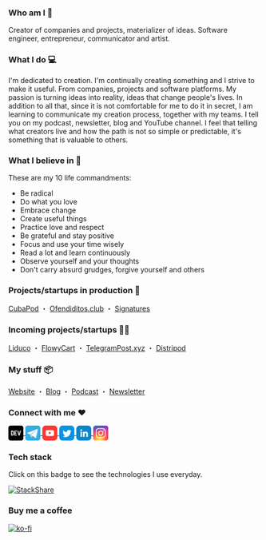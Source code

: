 ### Who am I 🙌
Creator of companies and projects, materializer of ideas. Software engineer, entrepreneur, communicator and artist.

### What I do 💻
I'm dedicated to creation. I'm continually creating something and I strive to make it useful. From companies, projects and software platforms. My passion is turning ideas into reality, ideas that change people's lives. In addition to all that, since it is not comfortable for me to do it in secret, I am learning to communicate my creation process, together with my teams. I tell you on my podcast, newsletter, blog and YouTube channel. I feel that telling what creators live and how the path is not so simple or predictable, it's something that is valuable to others.

### What I believe in 🧘
These are my 10 life commandments:
- Be radical
- Do what you love
- Embrace change
- Create useful things
- Practice love and respect
- Be grateful and stay positive
- Focus and use your time wisely
- Read a lot and learn continuously
- Observe yourself and your thoughts
- Don't carry absurd grudges, forgive yourself and others

### Projects/startups in production 🚀
[CubaPod](https://cubapod.net) ・ [Ofendiditos.club](https://ofendiditos.club) ・ [Signatures](https://signatures.lugodev.com)

### Incoming projects/startups 👷‍♂️
[Liduco](https://liduco.com) ・ [FlowyCart](https://flowycart.com) ・ [TelegramPost.xyz](https://telegrampost.xyz/) ・ [Distripod](https://distripod.com)

### My stuff 📦
[Website](https://lugodev.com) ・ [Blog](https://lugodev.medium.com) ・ [Podcast](https://lugodev.com/podcast) ・ [Newsletter](https://newsletter.lugodev.com)

### Connect with me ❤️

<!-- dev -->
<a href="https://dev.to/lugodev" target="blank">
<img align="center" src="https://github.com/lugodev/lugodev/raw/master/assets/dev.png" alt="Dev" height="30" width="30" />
</a>

<!-- telegram -->
<a href="https://link.lugodev.com/telegram" target="blank">
<img align="center" src="https://github.com/lugodev/lugodev/raw/master/assets/telegram.png" alt="Telegram" height="30" width="30" />
</a>

<!-- youtube -->
<a href="https://link.lugodev.com/youtube" target="blank">
<img align="center" src="https://github.com/lugodev/lugodev/raw/master/assets/youtube.png" alt="Youtube" height="30" width="30" />
</a>

<!-- twitter -->
<a href="https://link.lugodev.com/twitter" target="blank">
<img align="center" src="https://github.com/lugodev/lugodev/raw/master/assets/twitter.png" alt="Twitter" height="30" width="30" />
</a>

<!-- linkedin -->
<a href="https://link.lugodev.com/linkedin" target="blank">
<img align="center" src="https://github.com/lugodev/lugodev/raw/master/assets/linkedin.png" alt="LinkedIn" height="30" width="30" />
</a>

<!-- instagram -->
<a href="https://link.lugodev.com/instagram" target="blank">
<img align="center" src="https://github.com/lugodev/lugodev/raw/master/assets/instagram.png" alt="LinkedIn" height="30" width="30" />
</a>

### Tech stack

Click on this badge to see the technologies I use everyday.
 
[![StackShare](http://img.shields.io/badge/tech-stack-0690fa.svg?style=flat)](https://stackshare.io/lugodev/my-stack)

### Buy me a coffee

[![ko-fi](https://www.ko-fi.com/img/githubbutton_sm.svg)](https://ko-fi.com/X8X51FNRV)
